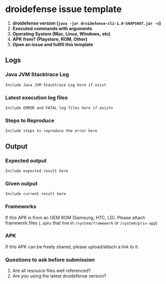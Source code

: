 # droidefense issue template

1. **droidefense version (`java -jar droidefense-cli-1.0-SNAPSHOT.jar -v`)**
2. **Executed commands with arguments**
2. **Operating System (Mac, Linux, Windows, etc)**
3. **APK from? (Playstore, ROM, Other)**
4. **Open an issue and fullfil this template**

## Logs

### Java JVM Stacktrace Log

```
Include Java JVM Stacktrace Log here if exist
```


### Latest execution log files

```
Include ERROR and FATAL log files here if exists
```

### Steps to Reproduce

```
Include steps to reproduce the error here
```

## Output

### Expected output

```
Include expected result here
```

### Given output

```
Include current result here
```

### Frameworks

If this APK is from an OEM ROM (Samsung, HTC, LG). Please attach framework files
(`.apks` that live in `/system/framework` or `/system/priv-app`)

### APK

If this APK can be freely shared, please upload/attach a link to it.

### Questions to ask before submission

1. Are all resource files well referenced?
3. Are you using the latest droidefense version?

